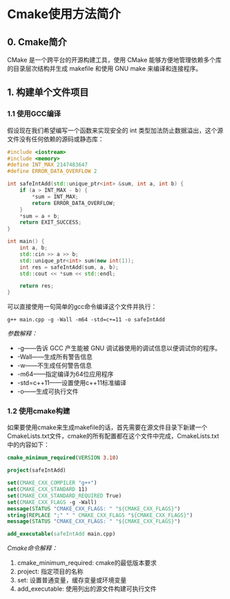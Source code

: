 # Cmake使用方法简介

## 0. Cmake简介

CMake 是一个跨平台的开源构建工具，使用 CMake 能够方便地管理依赖多个库的目录层次结构并生成 makefile 和使用 GNU make 来编译和连接程序。

## 1. 构建单个文件项目

### 1.1 使用GCC编译

假设现在我们希望编写一个函数来实现安全的 int 类型加法防止数据溢出，这个源文件没有任何依赖的源码或静态库：

```c++
#include <iostream>
#include <memory>
#define INT_MAX 2147483647
#define ERROR_DATA_OVERFLOW 2

int safeIntAdd(std::unique_ptr<int> &sum, int a, int b) {
    if (a > INT_MAX - b) {
        *sum = INT_MAX;
        return ERROR_DATA_OVERFLOW;
    }
    *sum = a + b;
    return EXIT_SUCCESS;
}

int main() {
    int a, b;
    std::cin >> a >> b;
    std::unique_ptr<int> sum(new int(1));
    int res = safeIntAdd(sum, a, b);
    std::cout << *sum << std::endl;

    return res;
}
```

可以直接使用一句简单的gcc命令编译这个文件并执行：

```
g++ main.cpp -g -Wall -m64 -std=c+=11 -o safeIntAdd
```

*参数解释：*

* -g——告诉 GCC 产生能被 GNU 调试器使用的调试信息以便调试你的程序。
* -Wall——生成所有警告信息
* -w——不生成任何警告信息
* -m64——指定编译为64位应用程序
* -std=c++11——设置使用c++11标准编译
* -o——生成可执行文件

### 1.2 使用cmake构建

如果要使用cmake来生成makefile的话，首先需要在源文件目录下新建一个CmakeLists.txt文件，cmake的所有配置都在这个文件中完成，CmakeLists.txt中的内容如下：

```cmake
cmake_minimum_required(VERSION 3.10)

project(safeIntAdd)

set(CMAKE_CXX_COMPILER "g++")
set(CMAKE_CXX_STANDARD 11)
set(CMAKE_CXX_STANDARD_REQUIRED True)
set(CMAKE_CXX_FLAGS -g -Wall)
message(STATUS "CMAKE_CXX_FLAGS: " "${CMAKE_CXX_FLAGS}")
string(REPLACE ";" " " CMAKE_CXX_FLAGS "${CMAKE_CXX_FLAGS}")
message(STATUS "CMAKE_CXX_FLAGS: " "${CMAKE_CXX_FLAGS}")

add_executable(safeIntAdd main.cpp)
```

*Cmake命令解释：*

1. cmake_minimum_required: cmake的最低版本要求
2. project: 指定项目的名称
3. set: 设置普通变量，缓存变量或环境变量
4. add_executable: 使用列出的源文件构建可执行文件

